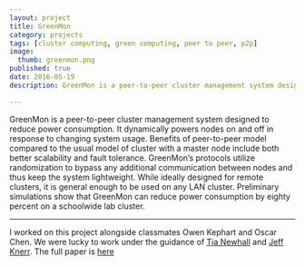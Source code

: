 ```yaml
---
layout: project
title: GreenMon
category: projects
tags: [cluster computing, green computing, peer to peer, p2p]
image:
  thumb: greenmon.png
published: true
date: 2016-05-19
description: GreenMon is a peer-to-peer cluster management system designed to reduce power consumption.

---
```


GreenMon is a peer-to-peer cluster management system designed to reduce power consumption. It dynamically powers nodes on and off in response to changing system usage. Benefits of peer-to-peer model compared to the usual model of cluster with a master node include both better scalability and fault tolerance. GreenMon’s protocols utilize randomization to bypass any additional communication between nodes and thus keep the system lightweight. While ideally designed for remote clusters, it is general enough to be used on any LAN cluster. Preliminary simulations show that GreenMon can reduce power consumption by eighty percent on a schoolwide lab cluster.

---

I worked on this project alongside classmates Owen Kephart and Oscar Chen. We were lucky to work under the guidance of [Tia Newhall](https://www.cs.swarthmore.edu/~newhall/) and [Jeff Knerr](https://www.cs.swarthmore.edu/~knerr/). The full paper is [here](/assets/docs/greenmon.pdf)
